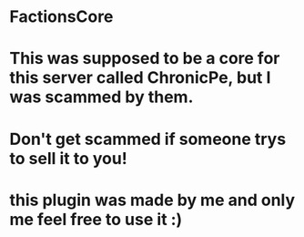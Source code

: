 # FactionsCore

# This was supposed to be a core for this server called ChronicPe, but I was scammed by them.
# Don't get scammed if someone trys to sell it to you!

# this plugin was made by me and only me feel free to use it :)
